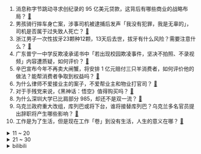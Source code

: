 1. 消息称字节跳动寻求创纪录的 95 亿美元贷款，这背后有哪些商业的战略布局？ [:link:](https://www.zhihu.com/question/666076630)
2. 男孩骑行摔车身亡案，涉事司机被逮捕后发声「我没有犯罪，我是无辜的」，司机是否属于过失致人死亡？ [:link:](https://www.zhihu.com/question/666210120)
3. 浙江男子一次性拔牙23颗种12颗，13天后去世，拔牙有什么风险？需要注意什么？ [:link:](https://www.zhihu.com/question/666154435)
4. 广东普宁一中学反欺凌承诺书中「若出现校园欺凌事件，坚决不拍照、不录视频」内容遭质疑，如何评价？ [:link:](https://www.zhihu.com/question/666185286)
5. 辛巴宣布今年不再卖大闸蟹，将安排 1 亿元赔付三只羊消费者，如何评价他的做法？能帮消费者争取到权益吗？ [:link:](https://www.zhihu.com/question/666212183)
6. 为什么律师不爱接业主的案子，不爱帮业主和物业打官司？ [:link:](https://www.zhihu.com/question/665644530)
7. 对于手残党来说，《黑神话：悟空》值得购买吗？ [:link:](https://www.zhihu.com/question/664971584)
8. 为什么深圳大学已比肩部分 985，却还不是双一流？ [:link:](https://www.zhihu.com/question/660507596)
9. 乌克兰政府重大改组，库列巴或将下台，谁将接替库列巴？乌克兰多名官员提出辞职将产生哪些影响？ [:link:](https://www.zhihu.com/question/666158953)
10. 工作是为了生活，但是现在工作「卷」到没有生活，人生的意义在哪？ [:link:](https://www.zhihu.com/question/665792276)
<details>
<summary>11 ~ 20</summary>

11. 儿子博士延毕一年多了，总说在修改论文，但总是没结果，该怎么办？ [:link:](https://www.zhihu.com/question/665844902)
12. 博主骑行穿越「鳌太线」意外发现失联 37 天驴友遗体，鳌太线到底有多危险？ [:link:](https://www.zhihu.com/question/666166090)
13. 猫直接睡在一篮苹果上，苹果表皮完好的，没有抓痕，还能吃吗？ [:link:](https://www.zhihu.com/question/665936368)
14. 如何看待小米汽车 (SU7) 8 月交付量超 1 万台？ [:link:](https://www.zhihu.com/question/665969946)
15. 如何看待董宇辉与西安交响乐团跨界朗诵《琵琶行》引发热议？ [:link:](https://www.zhihu.com/question/666093233)
16. 为什么苹果通话录音通知对方会被抵触？ [:link:](https://www.zhihu.com/question/663032757)
17. 有什么关于茶的冷知识？ [:link:](https://www.zhihu.com/question/55399862)
18. 新改版的三年级英语教材取消字母和音标教学，被称「难度陡增」，如何看待此次改版？ [:link:](https://www.zhihu.com/question/665929226)
19. 如何看待《黑神话：悟空》中有关铁扇公主喝子母河水生下红孩儿的情节？ [:link:](https://www.zhihu.com/question/665211513)
20. 张飞只会“俺也一样”吗，为什么你们喜欢说张飞“俺也一样”的梗？ [:link:](https://www.zhihu.com/question/421790838)
</details>
<details>
<summary>21 ~ 30</summary>

21. 为什么美国那么多大球都领衔，但发展不了男足？ [:link:](https://www.zhihu.com/question/665508185)
22. 如果祁同伟在最后对侯亮平开枪了剧情该怎么发展？ [:link:](https://www.zhihu.com/question/59238255)
23. 有消息称淘宝将全面支持微信支付，两家公司均未否认，此举意味着什么？对行业发展有何影响？ [:link:](https://www.zhihu.com/question/666186706)
24. 为什么印度人征兵抽中签哈哈大笑，泰国人抽中了就会嚎啕大哭呢？ [:link:](https://www.zhihu.com/question/665067194)
25. 中国接入互联网 30 周年，你见证了哪些发展变化？ [:link:](https://www.zhihu.com/question/666081708)
26. 古代为什么将一斤定为16两？ [:link:](https://www.zhihu.com/question/633172439)
27. 如何评价《原神》5.0 玛拉妮传说任务/部族纪闻「流泉所归之处」？ [:link:](https://www.zhihu.com/question/665607028)
28. 我摸小猫的小肉垫它是什么感觉？ [:link:](https://www.zhihu.com/question/662832509)
29. 如何评价黄景瑜、章宇主演的悬疑剧《雪迷宫》? [:link:](https://www.zhihu.com/question/665918853)
30. 领导找你谈话，问你怎么评价某位同事，这可能关系到同事的年度调薪，我该怎么办说？ [:link:](https://www.zhihu.com/question/662654151)
</details><details>
<summary>bilibili</summary>

</details>